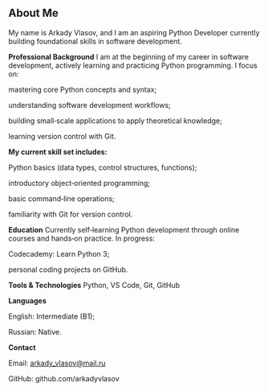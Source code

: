 ## About Me

My name is Arkady Vlasov, and I am an aspiring Python Developer currently building foundational skills in software development.

**Professional Background**
I am at the beginning of my career in software development, actively learning and practicing Python programming. I focus on:

mastering core Python concepts and syntax;

understanding software development workflows;

building small‑scale applications to apply theoretical knowledge;

learning version control with Git.

**My current skill set includes:**

Python basics (data types, control structures, functions);

introductory object‑oriented programming;

basic command‑line operations;

familiarity with Git for version control.

**Education**
Currently self‑learning Python development through online courses and hands‑on practice.
In progress:

Codecademy: Learn Python 3;

personal coding projects on GitHub.

**Tools & Technologies**
Python, VS Code, Git, GitHub

**Languages**

English: Intermediate (B1);

Russian: Native.


**Contact**

Email: arkady_vlasov@mail.ru

GitHub: github.com/arkadyvlasov

